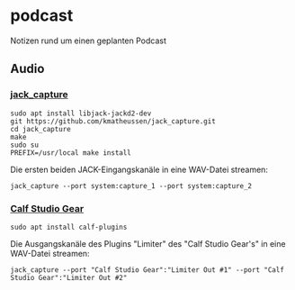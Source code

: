 # podcast
Notizen rund um einen geplanten Podcast

## Audio

### [jack_capture](https://github.com/kmatheussen/jack_capture)
```
sudo apt install libjack-jackd2-dev
git https://github.com/kmatheussen/jack_capture.git
cd jack_capture
make
sudo su
PREFIX=/usr/local make install
```
Die ersten beiden JACK-Eingangskanäle in eine WAV-Datei streamen:
```
jack_capture --port system:capture_1 --port system:capture_2
```

### [Calf Studio Gear](https://calf-studio-gear.org/)
```
sudo apt install calf-plugins
```
Die Ausgangskanäle des Plugins "Limiter" des "Calf Studio Gear's" in eine WAV-Datei streamen:
```
jack_capture --port "Calf Studio Gear":"Limiter Out #1" --port "Calf Studio Gear":"Limiter Out #2"
```
